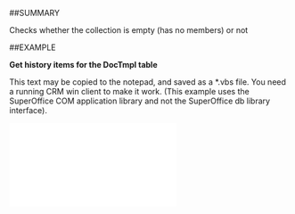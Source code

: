 

##SUMMARY


Checks whether the collection is empty (has no members) or not



##EXAMPLE

**Get history items for the DocTmpl table**

This text may be copied to the notepad, and saved as a *.vbs file. You need a running CRM win client to make it work. (This example uses the SuperOffice COM application library and not the SuperOffice db library interface).

![](../../Examples/vbs/IListTextItems.Empty.vbs.txt)





